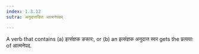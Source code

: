 ```yaml
---
index: 1.3.12
sutra: अनुदात्तङित आत्मनेपदम्

---
```

A verb that contains (a) इत्संज्ञक ङकारः, or (b) an इत्संज्ञक अनुदात्त स्वर gets the प्रत्ययाः of आत्मनेपद.